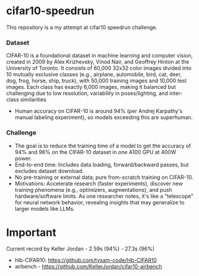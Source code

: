 # cifar10-speedrun
This repository is a my attempt at cifar10 speedrun challenge.

### Dataset
CIFAR-10 is a foundational dataset in machine learning and computer vision, created in 2009 by Alex Krizhevsky, Vinod Nair, and Geoffrey Hinton at the University of Toronto. It consists of 60,000 32x32 color images divided into 10 mutually exclusive classes (e.g., airplane, automobile, bird, cat, deer, dog, frog, horse, ship, truck), with 50,000 training images and 10,000 test images. Each class has exactly 6,000 images, making it balanced but challenging due to low resolution, variability in poses/lighting, and inter-class similarities
- Human accuracy on CIFAR-10 is around 94% (per Andrej Karpathy's manual labeling experiment), so models exceeding this are superhuman.

### Challenge
- The goal is to reduce the training time of a model to get the accuracy of 94% and 96% on the CIFAR-10 dataset in one A100 GPU at 400W power.
- End-to-end time: Includes data loading, forward/backward passes, but excludes dataset download.
- No pre-training or external data; pure from-scratch training on CIFAR-10.
- Motivations: Accelerate research (faster experiments), discover new training phenomena (e.g., optimizers, augmentations), and push hardware/software limits. As one researcher notes, it's like a "telescope" for neural network behavior, revealing insights that may generalize to larger models like LLMs.

# Important 
Current record by Keller Jordan
    - 2.59s (94%)
    - 27.3s (96%)
- hlb-CIFAR10: https://github.com/tysam-code/hlb-CIFAR10
- airbench -  https://github.com/KellerJordan/cifar10-airbench

